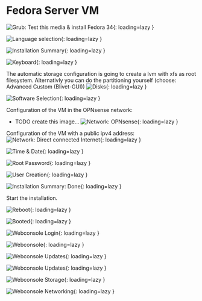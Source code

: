 # Fedora Server VM

![Grub: Test this media & install Fedora 34](../img/services/fedora_vm_grub.png?raw=true){: loading=lazy }

![Language selection](../img/services/fedora_vm_language.png?raw=true){: loading=lazy }

![Installation Summary](../img/services/fedora_vm_overview.png?raw=true){: loading=lazy }

![Keyboard](../img/services/fedora_vm_keyboard.png?raw=true){: loading=lazy }

The automatic storage configuration is going to create a lvm with xfs as root filesystem.
Alternativly you can do the partitioning yourself (choose: Advanced Custom (Blivet-GUI))
![Disks](../img/services/fedora_vm_disks.png?raw=true){: loading=lazy }

![Software Selection](../img/services/fedora_vm_software.png?raw=true){: loading=lazy }

Configuration of the VM in the OPNsense network:
- TODO create this image...
![Network: OPNsense](../img/services/fedora_vm_network.png?raw=true){: loading=lazy }

Configuration of the VM with a public ipv4 address:
![Network: Direct connected Internet](../img/services/fedora_vm_network_direct.png?raw=true){: loading=lazy }

![Time & Date](../img/services/fedora_vm_timezone.png?raw=true){: loading=lazy }

![Root Password](../img/services/fedora_vm_root.png?raw=true){: loading=lazy }

![User Creation](../img/services/fedora_vm_user.png?raw=true){: loading=lazy }

![Installation Summary: Done](../img/services/fedora_vm_done.png?raw=true){: loading=lazy }

Start the installation.

![Reboot](../img/services/fedora_vm_reboot.png?raw=true){: loading=lazy }

![Booted](../img/services/fedora_vm_booted.png?raw=true){: loading=lazy }

![Webconsole Login](../img/services/fedora_vm_webconsole_login.png?raw=true){: loading=lazy }

![Webconsole](../img/services/fedora_vm_webconsole.png?raw=true){: loading=lazy }

![Webconsole Updates](../img/services/fedora_vm_webconsole_updates.png?raw=true){: loading=lazy }

![Webconsole Updates](../img/services/fedora_vm_webconsole_updates_running.png?raw=true){: loading=lazy }

![Webconsole Storage](../img/services/fedora_vm_webconsole_storage.png?raw=true){: loading=lazy }

![Webconsole Networking](../img/services/fedora_vm_webconsole_networking.png?raw=true){: loading=lazy }
